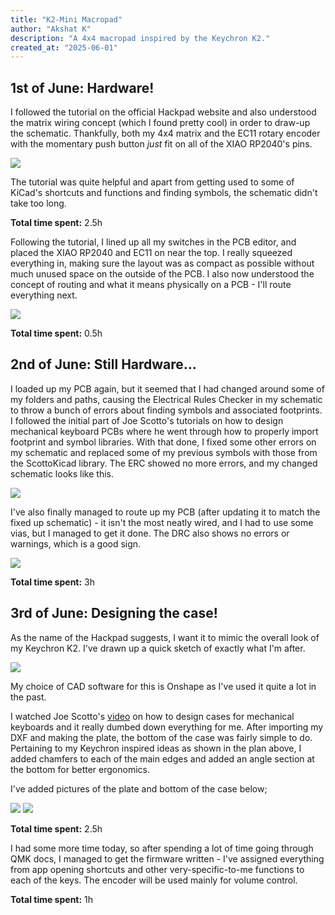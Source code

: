 ```yaml
---
title: "K2-Mini Macropad"
author: "Akshat K"
description: "A 4x4 macropad inspired by the Keychron K2."
created_at: "2025-06-01"
---
```


## 1st of June: Hardware!
I followed the tutorial on the official Hackpad website and also understood the matrix wiring concept (which I found pretty cool) in order to draw-up the schematic. Thankfully, both my 4x4 matrix and the EC11 rotary encoder with the momentary push button *just* fit on all of the XIAO RP2040's pins.

![](images/schematic.png)

The tutorial was quite helpful and apart from getting used to some of KiCad's shortcuts and functions and finding symbols, the schematic didn't take too long.

**Total time spent:** 2.5h

Following the tutorial, I lined up all my switches in the PCB editor, and placed the XIAO RP2040 and EC11 on near the top. I really squeezed everything in, making sure the layout was as compact as possible without much unused space on the outside of the PCB. I also now understood the concept of routing and what it means physically on a PCB - I'll route everything next.

![](images/pcb_unrouted.png)

**Total time spent:** 0.5h

## 2nd of June: Still Hardware...
I loaded up my PCB again, but it seemed that I had changed around some of my folders and paths, causing the Electrical Rules Checker in my schematic to throw a bunch of errors about finding symbols and associated footprints. I followed the initial part of Joe Scotto's tutorials on how to design mechanical keyboard PCBs where he went through how to properly import footprint and symbol libraries. With that done, I fixed some other errors on my schematic and replaced some of my previous symbols with those from the ScottoKicad library. The ERC showed no more errors, and my changed schematic looks like this.

![](images/schematic_fixed.png)

I've also finally managed to route up my PCB (after updating it to match the fixed up schematic) - it isn't the most neatly wired, and I had to use some vias, but I managed to get it done. The DRC also shows no errors or warnings, which is a good sign.

![](images/pcb_routed.png)

**Total time spent:** 3h

## 3rd of June: Designing the case!
As the name of the Hackpad suggests, I want it to mimic the overall look of my Keychron K2. I've drawn up a quick sketch of exactly what I'm after.

![](images/case_plan.jpg)

My choice of CAD software for this is Onshape as I've used it quite a lot in the past.

I watched Joe Scotto's [video](https://www.youtube.com/watch?v=7azQkSu0m_U&t=405s) on how to design cases for mechanical keyboards and it really dumbed down everything for me. After importing my DXF and making the plate, the bottom of the case was fairly simple to do. Pertaining to my Keychron inspired ideas as shown in the plan above, I added chamfers to each of the main edges and added an angle section at the bottom for better ergonomics.

I've added pictures of the plate and bottom of the case below;

![](images/plate.png)
![](images/case_bottom.png)

**Total time spent:** 2.5h

I had some more time today, so after spending a lot of time going through QMK docs, I managed to get the firmware written - I've assigned everything from app opening shortcuts and other very-specific-to-me functions to each of the keys. The encoder will be used mainly for volume control.

**Total time spent:** 1h
